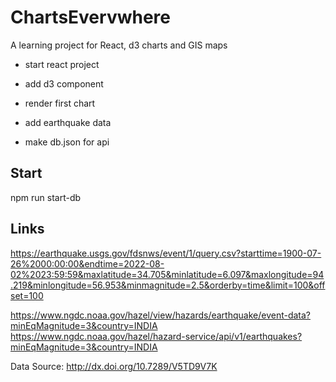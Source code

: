 # ChartsEvervwhere
A learning project for React, d3 charts and GIS maps

- start react project
- add d3 component
- render first chart


- add earthquake data
- make db.json for api

## Start
npm run start-db

## Links
https://earthquake.usgs.gov/fdsnws/event/1/query.csv?starttime=1900-07-26%2000:00:00&endtime=2022-08-02%2023:59:59&maxlatitude=34.705&minlatitude=6.097&maxlongitude=94.219&minlongitude=56.953&minmagnitude=2.5&orderby=time&limit=100&offset=100

https://www.ngdc.noaa.gov/hazel/view/hazards/earthquake/event-data?minEqMagnitude=3&country=INDIA
https://www.ngdc.noaa.gov/hazel/hazard-service/api/v1/earthquakes?minEqMagnitude=3&country=INDIA

Data Source:
http://dx.doi.org/10.7289/V5TD9V7K